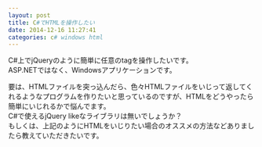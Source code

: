 ```yaml
---
layout: post
title: C#でHTMLを操作したい
date: 2014-12-16 11:27:41
categories: c# windows html
---
```

<p>C#上でjQueryのように簡単に任意のtagを操作したいです。<br>
ASP.NETではなく、Windowsアプリケーションです。</p>

<p>要は、HTMLファイルを突っ込んだら、色々HTMLファイルをいじって返してくれるようなプログラムを作りたいと思っているのですが、HTMLをどうやったら簡単にいじれるかで悩んでます。<br>
C#で使えるjQuery likeなライブラリは無いでしょうか？<br>
もしくは、上記のようにHTMLをいじりたい場合のオススメの方法などありましたら教えていただきたいです。</p>
